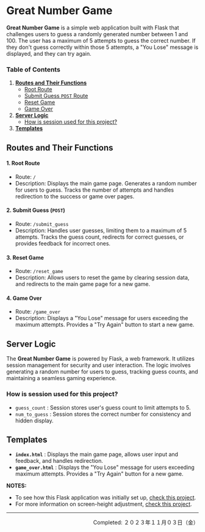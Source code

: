 # Great Number Game

**Great Number Game** is a simple web application built with Flask that challenges users to guess a randomly generated number between 1 and 100. The user has a maximum of 5 attempts to guess the correct number. If they don't guess correctly within those 5 attempts, a "You Lose" message is displayed, and they can try again.

### Table of Contents

1. [**Routes and Their Functions**](#routes-and-their-functions)
    - [Root Route](#1-root-route)
    - [Submit Guess `POST` Route](#2-submit-guess-post)
    - [Reset Game](#3-reset-game)
    - [Game Over](#4-game-over)
2. [**Server Logic**](#server-logic)
    - [How is session used for this project?](#how-is-session-used-for-this-project)
3. [**Templates**](#templates)

## Routes and Their Functions

<!-- <div align="center">
<img src="./imgs" width="450px" height="auto">
</div> -->

#### 1. Root Route

- Route: `/`
- Description: Displays the main game page. Generates a random number for users to guess. Tracks the number of attempts and handles redirection to the success or game over pages.

#### 2. Submit Guess (`POST`)

- Route: `/submit_guess`
- Description: Handles user guesses, limiting them to a maximum of 5 attempts. Tracks the guess count, redirects for correct guesses, or provides feedback for incorrect ones.

#### 3. Reset Game

- Route: `/reset_game`
- Description: Allows users to reset the game by clearing session data, and redirects to the main game page for a new game.

#### 4. Game Over

- Route: `/game_over`
- Description: Displays a "You Lose" message for users exceeding the maximum attempts. Provides a "Try Again" button to start a new game.


## Server Logic

The **Great Number Game** is powered by Flask, a web framework. It utilizes session management for security and user interaction. The logic involves generating a random number for users to guess, tracking guess counts, and maintaining a seamless gaming experience.

### How is session used for this project?

- `guess_count` : Session stores user's guess count to limit attempts to 5.
- `num_to_guess` : Session stores the correct number for consistency and hidden display.


## Templates

- **`index.html`** : Displays the main game page, allows user input and feedback, and handles redirection.
- **`game_over.html`** : Displays the "You Lose" message for users exceeding maximum attempts. Provides a "Try Again" button for a new game.



**NOTES:**
- To see how this Flask application was initially set up, [check this project](https://github.com/coderbri/Python-Jan2023/blob/main/Wk4-Flask/Lecture-Code/D9-Templates_Jinja_and_Static_Files/README.md#initial-setup).
- For more information on screen-height adjustment, [check this project](https://github.com/coderbri/Python-Jan2023/blob/main/Wk4-Flask/030-Playground/README.md#screen-height-adjustment).

---
<p align="right">Completed: ２０２３年１１月０３日（金）</p>
